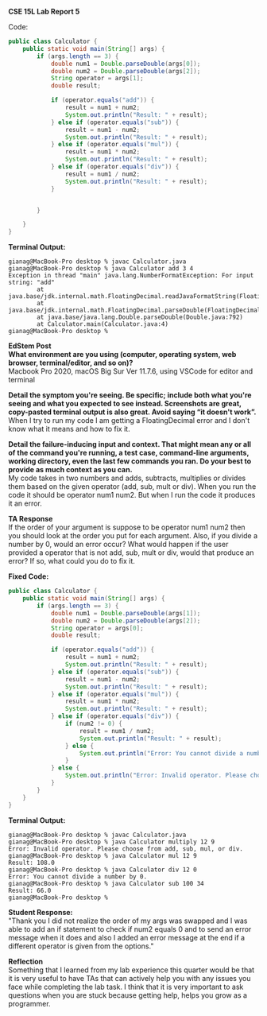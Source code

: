 **CSE 15L Lab Report 5**

Code: <br />
```java
public class Calculator {
    public static void main(String[] args) {
        if (args.length == 3) {
            double num1 = Double.parseDouble(args[0]);
            double num2 = Double.parseDouble(args[2]);
            String operator = args[1];
            double result;

            if (operator.equals("add")) {
                result = num1 + num2;
                System.out.println("Result: " + result);
            } else if (operator.equals("sub")) {
                result = num1 - num2;
                System.out.println("Result: " + result);
            } else if (operator.equals("mul")) {
                result = num1 * num2;
                System.out.println("Result: " + result);
            } else if (operator.equals("div")) {
                result = num1 / num2;
                System.out.println("Result: " + result);
            }


        }

    }
}
```

**Terminal Output:** <br />
```
gianag@MacBook-Pro desktop % javac Calculator.java
gianag@MacBook-Pro desktop % java Calculator add 3 4
Exception in thread "main" java.lang.NumberFormatException: For input string: "add"
        at java.base/jdk.internal.math.FloatingDecimal.readJavaFormatString(FloatingDecimal.java:2054)
        at java.base/jdk.internal.math.FloatingDecimal.parseDouble(FloatingDecimal.java:110)
        at java.base/java.lang.Double.parseDouble(Double.java:792)
        at Calculator.main(Calculator.java:4)
gianag@MacBook-Pro desktop % 
```

**EdStem Post** <br />
**What environment are you using (computer, operating system, web browser, terminal/editor, and so on)?** <br />
Macbook Pro 2020, macOS Big Sur Ver 11.7.6, using VSCode for editor and terminal


**Detail the symptom you're seeing. Be specific; include both what you're seeing and what you expected to see instead. Screenshots are great, copy-pasted terminal output is also great. Avoid saying “it doesn't work”.** <br />
When I try to run my code I am getting a FloatingDecimal error and I don't know what it means and how to fix it.


**Detail the failure-inducing input and context. That might mean any or all of the command you're running, a test case, command-line arguments, working directory, even the last few commands you ran. Do your best to provide as much context as you can.** <br /> 
My code takes in two numbers and adds, subtracts, multiplies or divides them based on the given operator (add, sub, mult or div). When you run the code it should be operator num1 num2. But when I run the code it produces it an error.


**TA Response** <br />
If the order of your argument is suppose to be operator num1 num2 then you should look at the order you put for each argument. Also, if you divide a number by 0, would an error occur? What would happen if the user provided a operator that is not add, sub, mult or div, would that produce an error? If so, what could you do to fix it. 

**Fixed Code:** <br />
```java
public class Calculator {
    public static void main(String[] args) {
        if (args.length == 3) {
            double num1 = Double.parseDouble(args[1]);
            double num2 = Double.parseDouble(args[2]);
            String operator = args[0];
            double result;

            if (operator.equals("add")) {
                result = num1 + num2;
                System.out.println("Result: " + result);
            } else if (operator.equals("sub")) {
                result = num1 - num2;
                System.out.println("Result: " + result);
            } else if (operator.equals("mul")) {
                result = num1 * num2;
                System.out.println("Result: " + result);
            } else if (operator.equals("div")) {
                if (num2 != 0) {
                    result = num1 / num2;
                    System.out.println("Result: " + result);
                } else {
                    System.out.println("Error: You cannot divide a number by 0.");
                }
            } else {
                System.out.println("Error: Invalid operator. Please choose from add, sub, mul, or div.");
            }
        }
    }
}
```
**Terminal Output:** <br />
```
gianag@MacBook-Pro desktop % javac Calculator.java 
gianag@MacBook-Pro desktop % java Calculator multiply 12 9
Error: Invalid operator. Please choose from add, sub, mul, or div.
gianag@MacBook-Pro desktop % java Calculator mul 12 9
Result: 108.0
gianag@MacBook-Pro desktop % java Calculator div 12 0
Error: You cannot divide a number by 0.
gianag@MacBook-Pro desktop % java Calculator sub 100 34
Result: 66.0
gianag@MacBook-Pro desktop % 
```

**Student Response:** <br />
"Thank you I did not realize the order of my args was swapped and I was able to add an if statement to check if num2 equals 0 and to send an error message when it does and also I added an error message at the end if a different operator is given from the options."


**Reflection** <br />
Something that I learned from my lab experience this quarter would be that it is very useful 
to have TAs that can actively help you with any issues you face while completing the lab task. 
I think that it is very important to ask questions when you are stuck because getting help, helps 
you grow as a programmer.
